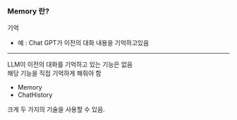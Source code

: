 ### Memory 란?

기억
* 예 : Chat GPT가 이전의 대화 내용을 기억하고있음

---

LLM이 이전의 대화를 기억하고 있는 기능은 없음  
해당 기능을 직접 기억하게 해줘야 함  
* Memory
* ChatHistory

크게 두 가지의 기술을 사용할 수 있음.